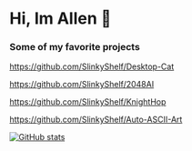 <h1>Hi, Im Allen 👋</h1>

### Some of my favorite projects

https://github.com/SlinkyShelf/Desktop-Cat

https://github.com/SlinkyShelf/2048AI

https://github.com/SlinkyShelf/KnightHop

https://github.com/SlinkyShelf/Auto-ASCII-Art

[![GitHub stats](https://github-readme-stats.vercel.app/api?username=SlinkyShelf&count_private=true&theme=dark)](https://github.com/anuraghazra/github-readme-stats)

